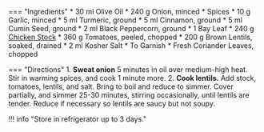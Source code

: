 === "Ingredients"
    * 30 ml Olive Oil
    * 240 g Onion, minced
    * Spices
        * 10 g Garlic, minced
        * 5 ml Turmeric, ground
        * 5 ml Cinnamon, ground
        * 5 ml Cumin Seed, ground
        * 2 ml Black Peppercorn, ground
        * 1 Bay Leaf
    * 240 g [Chicken Stock](../soups/stocks/meat-stock.md)
    * 360 g Tomatoes, peeled, chopped
    * 200 g Brown Lentils, soaked, drained
    * 2 ml Kosher Salt
    * To Garnish
        * Fresh Coriander Leaves, chopped

=== "Directions"
    1. **Sweat onion** 5 minutes in oil over medium-high heat. Stir in warming spices, and cook 1 minute more.
    2. **Cook lentils.** Add stock, tomatoes, lentils, and salt. Bring to boil and reduce to simmer. Cover partially, and simmer 25-30 minutes, stirring occasionally, until lentils are tender. Reduce if necessary so lentils are saucy but not soupy.

!!! info "Store in refrigerator up to 3 days."

[^1]: {{ cite.bittman_how_to_cook_everything }} Accessed February 2021.
